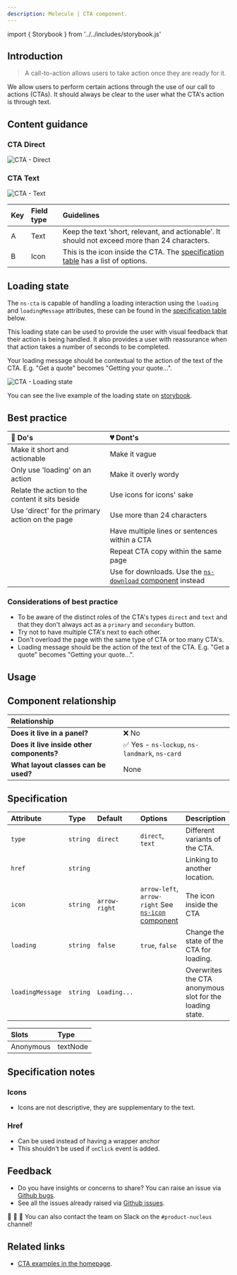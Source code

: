 ```yaml
---
description: Molecule | CTA component.
---
```


import { Storybook } from '../../includes/storybook.js'

## Introduction

> A call-to-action allows users to take action once they are ready for it.

We allow users to perform certain actions through the use of our call to actions (CTAs). It should always be clear to the user what the CTA's action is through text.

## Content guidance

### CTA Direct

![CTA - Direct](https://user-images.githubusercontent.com/45626534/74147664-9d878400-4bfb-11ea-9c30-1ede80931c69.png)
### CTA Text

![CTA - Text](https://user-images.githubusercontent.com/45626534/74147667-9eb8b100-4bfb-11ea-9425-b7dbf2908a5d.png)

| Key | Field type | Guidelines |
| :--- | :--- | :--- |
| A | Text | Keep the text ‘short, relevant, and actionable’. It should not exceed more than 24 characters. |
| B | Icon | This is the icon inside the CTA. The [specification table](https://docs.britishgas.design/components/ns-cta#specification) has a list of options. |

## Loading state

The `ns-cta` is capable of handling a loading interaction using the `loading` and `loadingMessage` attributes, these can be found in the [specification table](https://docs.britishgas.design/components/ns-cta#specification) below.

This loading state can be used to provide the user with visual feedback that their action is being handled. It also provides a user with reassurance when that action takes a number of seconds to be completed. 

Your loading message should be contextual to the action of the text of the CTA. E.g. "Get a quote" becomes "Getting your quote...". 

![CTA - Loading state](https://user-images.githubusercontent.com/45626534/81697144-bc94ec80-945c-11ea-854a-39e0ecb86aa4.gif)

You can see the live example of the loading state on [storybook](https://www.britishgas.co.uk/nucleus/demo/index.html?path=/story/ns-cta--direct-button-loading).


## Best practice

| 💚 Do's | 💔 Dont's |
| :--- | :--- |
| Make it short and actionable | Make it vague |
| Only use 'loading' on an action | Make it overly wordy |
| Relate the action to the content it sits beside | Use icons for icons' sake |
| Use 'direct' for the primary action on the page | Use more than 24 characters |
|  | Have multiple lines or sentences within a CTA |
|  | Repeat CTA copy within the same page |
|  | Use for downloads. Use the [`ns-download` component](https://britishgas.design/components/ns-icon) instead |

### Considerations of best practice

* To be aware of the distinct roles of the CTA's types `direct` and `text` and that they don't always act as a `primary` and `secondary` button.
* Try not to have multiple CTA's next to each other.
* Don't overload the page with the same type of CTA or too many CTA's.
* Loading message should be the action of the text of the CTA. E.g. "Get a quote" becomes "Getting your quote...".

## Usage

<Storybook story="ns-cta--direct-link"></Storybook>

## Component relationship

| **Relationship** |  |
| :--- | :--- |
| **Does it live in a panel?**              | ❌ No |
| **Does it live inside other components?** | ✅ Yes - `ns-lockup`, `ns-landmark`, `ns-card` |
| **What layout classes can be used?**      | None |


## Specification

| Attribute | Type | Default | Options | Description |
| :--- | :--- | :--- | :--- | :--- |
| `type`    | `string` | `direct` | `direct`, `text` | Different variants of the CTA. |
| `href` | `string` |           || Linking to another location. |
| `icon`  | `string` | `arrow-right` | `arrow-left`, `arrow-right` See [`ns-icon` component](https://britishgas.design/components/ns-icon) | The icon inside the CTA |
| `loading` | `string` | `false` | `true`, `false` | Change the state of the CTA for loading. |
| `loadingMessage` | `string` | `Loading...` |  | Overwrites the CTA anonymous slot for the loading state. |

| Slots | Type |
| :--- | :--- |
| Anonymous | textNode |

## Specification notes

### Icons

* Icons are not descriptive, they are supplementary to the text.

### Href

* Can be used instead of having a wrapper anchor
* This shouldn't be used if `onClick` event is added.

## Feedback

* Do you have insights or concerns to share? You can raise an issue via [Github bugs](https://github.com/ConnectedHomes/nucleus/issues/new?assignees=&labels=Bug&template=a--bug-report.md&title=[bug]%2[ns-cta]).
* See all the issues already raised via [Github issues](https://github.com/connectedHomes/nucleus/issues?utf8=%E2%9C%93&q=is%3Aopen+is%3Aissue+label%3ABug+[ns-cta]).

💩 🎉 🦄 You can also contact the team on Slack on the `#product-nucleus` channel!

## Related links

* [CTA examples in the homepage](https://britishgas.co.uk/nucleus/demo/index.html?path=/story/playground-homepage--2019-01).
